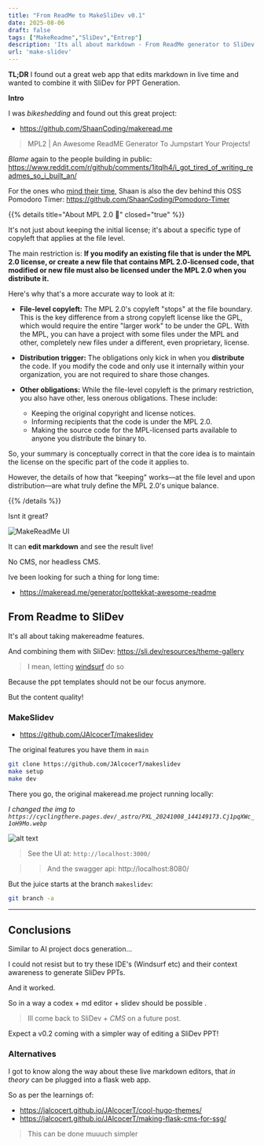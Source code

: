 ```yaml
---
title: "From ReadMe to MakeSliDev v0.1"
date: 2025-08-06
draft: false
tags: ["MakeReadme","SliDev","Entrep"]
description: 'Its all about markdown - From ReadMe generator to SliDev presentations for all'
url: 'make-slidev'
---
```


**TL;DR** I found out a great web app that edits markdown in live time and wanted to combine it with SliDev for PPT Generation.

**Intro**

I was *bikeshedding* and found out this great project:

* https://github.com/ShaanCoding/makeread.me

> MPL2 | An Awesome ReadME Generator To Jumpstart Your Projects!

*Blame* again to the people building in public: https://www.reddit.com/r/github/comments/1itqlh4/i_got_tired_of_writing_readmes_so_i_built_an/

For the ones who [mind their time](https://jalcocert.github.io/JAlcocerT/time-management-data-analytics/), Shaan is also the dev behind this OSS Pomodoro Timer: https://github.com/ShaanCoding/Pomodoro-Timer

{{% details title="About MPL 2.0 🚀" closed="true" %}}

It's not just about keeping the initial license; it's about a specific type of copyleft that applies at the file level.

The main restriction is: **If you modify an existing file that is under the MPL 2.0 license, or create a new file that contains MPL 2.0-licensed code, that modified or new file must also be licensed under the MPL 2.0 when you distribute it.**

Here's why that's a more accurate way to look at it:

* **File-level copyleft:** The MPL 2.0's copyleft "stops" at the file boundary. This is the key difference from a strong copyleft license like the GPL, which would require the entire "larger work" to be under the GPL. With the MPL, you can have a project with some files under the MPL and other, completely new files under a different, even proprietary, license.

* **Distribution trigger:** The obligations only kick in when you **distribute** the code. If you modify the code and only use it internally within your organization, you are not required to share those changes.

* **Other obligations:** While the file-level copyleft is the primary restriction, you also have other, less onerous obligations. These include:
    * Keeping the original copyright and license notices.
    * Informing recipients that the code is under the MPL 2.0.
    * Making the source code for the MPL-licensed parts available to anyone you distribute the binary to.

So, your summary is conceptually correct in that the core idea is to maintain the license on the specific part of the code it applies to.

However, the details of how that "keeping" works—at the file level and upon distribution—are what truly define the MPL 2.0's unique balance.

{{% /details %}}


Isnt it great?

![MakeReadMe UI](/blog_img/entrepre/public-build/makeslidev/makereadme-live-edit.png)

It can **edit markdown** and see the result live!

No CMS, nor headless CMS.

Ive been looking for such a thing for long time:

* https://makeread.me/generator/pottekkat-awesome-readme


## From Readme to SliDev

It's all about taking makereadme features.

And combining them with SliDev: https://sli.dev/resources/theme-gallery

> I mean, letting [windsurf](https://jalcocert.github.io/JAlcocerT/vide-coding/#windsurf) do so

Because the ppt templates should not be our focus anymore.

But the content quality!

### MakeSlidev


* https://github.com/JAlcocerT/makeslidev

The original features you have them in `main`
```sh
git clone https://github.com/JAlcocerT/makeslidev
make setup
make dev
```

There you go, the original makeread.me project running locally:

*I changed the img to `https://cyclingthere.pages.dev/_astro/PXL_20241008_144149173.Cj1pqXWc_1oH9Mo.webp`*

![alt text](/blog_img/entrepre/public-build/makeslidev/makereadme-local-liveedit.png)

> See the UI at: `http://localhost:3000/`

> > And the swagger api: http://localhost:8080/

But the juice starts at the branch `makeslidev`:

```sh
git branch -a
```

---

## Conclusions

Similar to AI project docs generation...

I could not resist but to try these IDE's (Windsurf etc) and their context awareness to generate SliDev PPTs.

And it worked.

So in a way a codex + md editor + slidev should be possible .


> Ill come back to SliDev + *CMS* on a future post.

Expect a v0.2 coming with a simpler way of editing a SliDev PPT!



### Alternatives

I got to know along the way about these live markdown editors, that *in theory* can be plugged into a flask web app.

So as per the learnings of:

* https://jalcocert.github.io/JAlcocerT/cool-hugo-themes/
* https://jalcocert.github.io/JAlcocerT/making-flask-cms-for-ssg/

> This can be done muuuch simpler